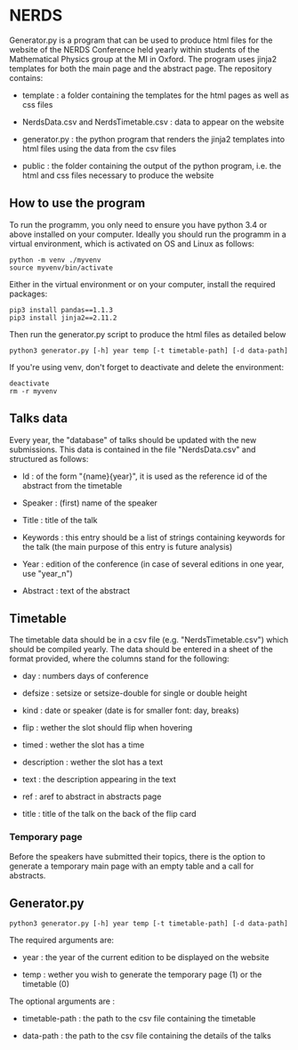 # NERDS

Generator.py is a program that can be used to produce html files for the website of the NERDS Conference held yearly within students of the Mathematical Physics group at the MI in Oxford. The program uses jinja2 templates for both the main page and the abstract page. The repository contains:

- template : a folder containing the templates for the html pages as well as css files

- NerdsData.csv and NerdsTimetable.csv : data to appear on the website

- generator.py : the python program that renders the jinja2 templates into html files using the data from the csv files

- public : the folder containing the output of the python program, i.e. the html and css files necessary to produce the website

## How to use the program

To run the programm, you only need to ensure you have python 3.4 or above installed on your computer. Ideally you should run the programm in a virtual environment, which is activated on OS and Linux as follows:

```
python -m venv ./myvenv
source myvenv/bin/activate
```

Either in the virtual environment or on your computer, install the required packages:

```
pip3 install pandas==1.1.3
pip3 install jinja2==2.11.2
```

Then run the generator.py script to produce the html files as detailed below

```
python3 generator.py [-h] year temp [-t timetable-path] [-d data-path]
```

If you're using venv, don't forget to deactivate and delete the environment:

```
deactivate
rm -r myvenv
```

## Talks data

Every year, the "database" of talks should be updated with the new submissions. This data is contained in the file "NerdsData.csv" and structured as follows:

- Id : of the form "{name}{year}", it is used as the reference id of the abstract from the timetable

- Speaker : (first) name of the speaker

- Title : title of the talk

- Keywords : this entry should be a list of strings containing keywords for the talk (the main purpose of this entry is future analysis)

- Year : edition of the conference (in case of several editions in one year, use "year_n")

- Abstract : text of the abstract


## Timetable

The timetable data should be in a csv file (e.g. "NerdsTimetable.csv") which should be compiled yearly. The data should be entered in a sheet of the format provided, where the columns stand for the following:

- day : numbers days of conference

- defsize : setsize or setsize-double for single or double height

- kind : date or speaker (date is for smaller font: day, breaks)

- flip : wether the slot should flip when hovering

- timed : wether the slot has a time <span>  

- description : wether the slot has a text <span>

- text : the description appearing in the text <span>

- ref : aref to abstract in abstracts page

- title : title of the talk on the back of the flip card

### Temporary page

Before the speakers have submitted their topics, there is the option to generate a temporary main page with an empty table and a call for abstracts.

## Generator.py

```
python3 generator.py [-h] year temp [-t timetable-path] [-d data-path] 
```

The required arguments are:

- year : the year of the current edition to be displayed on the website

- temp : wether you wish to generate the temporary page (1) or the timetable (0)

The optional arguments are :

- timetable-path : the path to the csv file containing the timetable

- data-path : the path to the csv file containing the details of the talks

